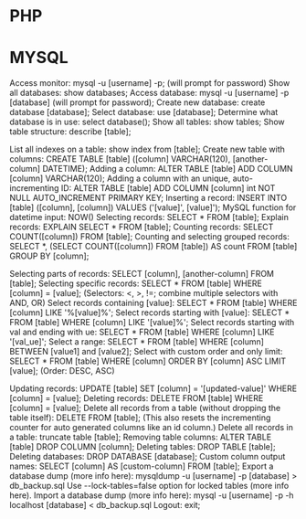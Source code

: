 # PHP




# MYSQL

Access monitor:           mysql -u [username] -p; (will prompt for password)
Show all databases:       show databases;
Access database:          mysql -u [username] -p [database] (will prompt for password);
Create new database:      create database [database];
Select database:          use [database];
Determine what database is in use: select database();
Show all tables:          show tables;
Show table structure:     describe [table];

List all indexes on a table:    show index from [table];
Create new table with columns:  CREATE TABLE [table] ([column] VARCHAR(120), [another-column] DATETIME);
Adding a column:                ALTER TABLE [table] ADD COLUMN [column] VARCHAR(120);
Adding a column with an unique, auto-incrementing ID: ALTER TABLE [table] ADD COLUMN [column] int NOT NULL AUTO_INCREMENT PRIMARY KEY;
Inserting a record:             INSERT INTO [table] ([column], [column]) VALUES ('[value]', [value]');
MySQL function for datetime input: NOW()
Selecting records:              SELECT * FROM [table];
Explain records:                EXPLAIN SELECT * FROM [table];
Counting records:               SELECT COUNT([column]) FROM [table];
Counting and selecting grouped records: SELECT *, (SELECT COUNT([column]) FROM [table]) AS count FROM [table] GROUP BY [column];

Selecting parts of records:           SELECT [column], [another-column] FROM [table];
Selecting specific records:           SELECT * FROM [table] WHERE [column] = [value]; (Selectors: <, >, !=; combine multiple selectors with AND, OR)
Select records containing [value]:    SELECT * FROM [table] WHERE [column] LIKE '%[value]%';
Select records starting with [value]: SELECT * FROM [table] WHERE [column] LIKE '[value]%';
Select records starting with val and ending with ue: SELECT * FROM [table] WHERE [column] LIKE '[val_ue]';
Select a range: SELECT * FROM [table] WHERE [column] BETWEEN [value1] and [value2];
Select with custom order and only limit: SELECT * FROM [table] WHERE [column] ORDER BY [column] ASC LIMIT [value]; (Order: DESC, ASC)

Updating records:          UPDATE [table] SET [column] = '[updated-value]' WHERE [column] = [value];
Deleting records:          DELETE FROM [table] WHERE [column] = [value];
Delete all records from a table (without dropping the table itself): DELETE FROM [table]; (This also resets the incrementing counter for auto generated columns like an id column.)
Delete all records in a table: truncate table [table];
Removing table columns:    ALTER TABLE [table] DROP COLUMN [column];
Deleting tables:           DROP TABLE [table];
Deleting databases:        DROP DATABASE [database];
Custom column output names: SELECT [column] AS [custom-column] FROM [table];
Export a database dump (more info here): mysqldump -u [username] -p [database] > db_backup.sql
Use --lock-tables=false option for locked tables (more info here).
Import a database dump (more info here): mysql -u [username] -p -h localhost [database] < db_backup.sql
Logout: exit;
